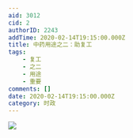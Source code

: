 ```yaml
---
aid: 3012
cid: 2
authorID: 2243
addTime: 2020-02-14T19:15:00.000Z
title: 中药用途之二：助复工
tags:
    - 复工
    - 之二
    - 用途
    - 重要
comments: []
date: 2020-02-14T19:15:00.000Z
category: 时政
---
```


![](https://imgur.com/laYORM5.jpg)
